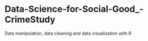 # Data-Science-for-Social-Good_-CrimeStudy
Data manipulation, data cleaning and data visualization with R 
